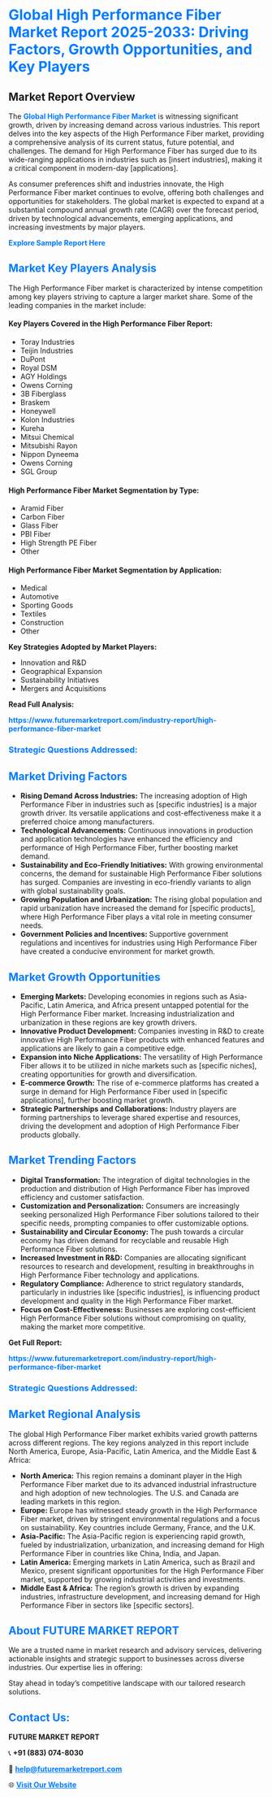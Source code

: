 <h1 style="color: #007BFF;">Global High Performance Fiber Market Report 2025-2033: Driving Factors, Growth Opportunities, and Key Players</h1>

<section id="overview">
<h2>Market Report Overview</h2>
<p>The <a href="https://www.futuremarketreport.com/industry-report/high-performance-fiber-market" style="color: #007BFF; text-decoration: none;"><strong>Global High Performance Fiber Market</strong></a> is witnessing significant growth, driven by increasing demand across various industries. This report delves into the key aspects of the High Performance Fiber market, providing a comprehensive analysis of its current status, future potential, and challenges. The demand for High Performance Fiber has surged due to its wide-ranging applications in industries such as [insert industries], making it a critical component in modern-day [applications].</p>
<p>As consumer preferences shift and industries innovate, the High Performance Fiber market continues to evolve, offering both challenges and opportunities for stakeholders. The global market is expected to expand at a substantial compound annual growth rate (CAGR) over the forecast period, driven by technological advancements, emerging applications, and increasing investments by major players.</p>
</section>

<section id="overview">
<p><a href="https://www.futuremarketreport.com/request-sample/reportId=91375" style="color: #007BFF; text-decoration: none;"><strong>Explore Sample Report Here</strong></a></p>
</section>

<section id="key-players">
<h2 style="color: #007BFF;">Market Key Players Analysis</h2>
<p>The High Performance Fiber market is characterized by intense competition among key players striving to capture a larger market share. Some of the leading companies in the market include:</p>
<h4>Key Players Covered in the High Performance Fiber Report:</h4>
<ul><li>Toray Industries</li><li>Teijin Industries</li><li>DuPont</li><li>Royal DSM</li><li>AGY Holdings</li><li>Owens Corning</li><li>3B Fiberglass</li><li>Braskem</li><li>Honeywell</li><li>Kolon Industries</li><li>Kureha</li><li>Mitsui Chemical</li><li>Mitsubishi Rayon</li><li>Nippon Dyneema</li><li>Owens Corning</li><li>SGL Group</li></ul>
<h4>High Performance Fiber Market Segmentation by Type:</h4>
<ul><li>Aramid Fiber</li><li>Carbon Fiber</li><li>Glass Fiber</li><li>PBI Fiber</li><li>High Strength PE Fiber</li><li>Other</li></ul>

<h4>High Performance Fiber Market Segmentation by Application:</h4>
<ul><li>Medical</li><li>Automotive</li><li>Sporting Goods</li><li>Textiles</li><li>Construction</li><li>Other</li></ul>
<p><strong>Key Strategies Adopted by Market Players:</strong></p>
<ul>
<li>Innovation and R&D</li>
<li>Geographical Expansion</li>
<li>Sustainability Initiatives</li>
<li>Mergers and Acquisitions</li>
</ul>
</section>

<section>
<p><strong>Read Full Analysis: </strong></p><a href="https://www.futuremarketreport.com/industry-report/high-performance-fiber-market" style="color: #007BFF; text-decoration: none;"><strong>https://www.futuremarketreport.com/industry-report/high-performance-fiber-market</strong></a>
<h3 style="color: #007BFF;">Strategic Questions Addressed:</h3>
</section>

<section id="driving-factors">
<h2 style="color: #007BFF;">Market Driving Factors</h2>
<ul>
<li><strong>Rising Demand Across Industries:</strong> The increasing adoption of High Performance Fiber in industries such as [specific industries] is a major growth driver. Its versatile applications and cost-effectiveness make it a preferred choice among manufacturers.</li>
<li><strong>Technological Advancements:</strong> Continuous innovations in production and application technologies have enhanced the efficiency and performance of High Performance Fiber, further boosting market demand.</li>
<li><strong>Sustainability and Eco-Friendly Initiatives:</strong> With growing environmental concerns, the demand for sustainable High Performance Fiber solutions has surged. Companies are investing in eco-friendly variants to align with global sustainability goals.</li>
<li><strong>Growing Population and Urbanization:</strong> The rising global population and rapid urbanization have increased the demand for [specific products], where High Performance Fiber plays a vital role in meeting consumer needs.</li>
<li><strong>Government Policies and Incentives:</strong> Supportive government regulations and incentives for industries using High Performance Fiber have created a conducive environment for market growth.</li>
</ul>
</section>

<section id="growth-opportunities">
<h2 style="color: #007BFF;">Market Growth Opportunities</h2>
<ul>
<li><strong>Emerging Markets:</strong> Developing economies in regions such as Asia-Pacific, Latin America, and Africa present untapped potential for the High Performance Fiber market. Increasing industrialization and urbanization in these regions are key growth drivers.</li>
<li><strong>Innovative Product Development:</strong> Companies investing in R&D to create innovative High Performance Fiber products with enhanced features and applications are likely to gain a competitive edge.</li>
<li><strong>Expansion into Niche Applications:</strong> The versatility of High Performance Fiber allows it to be utilized in niche markets such as [specific niches], creating opportunities for growth and diversification.</li>
<li><strong>E-commerce Growth:</strong> The rise of e-commerce platforms has created a surge in demand for High Performance Fiber used in [specific applications], further boosting market growth.</li>
<li><strong>Strategic Partnerships and Collaborations:</strong> Industry players are forming partnerships to leverage shared expertise and resources, driving the development and adoption of High Performance Fiber products globally.</li>
</ul>
</section>

<section id="trending-factors">
<h2 style="color: #007BFF;">Market Trending Factors</h2>
<ul>
<li><strong>Digital Transformation:</strong> The integration of digital technologies in the production and distribution of High Performance Fiber has improved efficiency and customer satisfaction.</li>
<li><strong>Customization and Personalization:</strong> Consumers are increasingly seeking personalized High Performance Fiber solutions tailored to their specific needs, prompting companies to offer customizable options.</li>
<li><strong>Sustainability and Circular Economy:</strong> The push towards a circular economy has driven demand for recyclable and reusable High Performance Fiber solutions.</li>
<li><strong>Increased Investment in R&D:</strong> Companies are allocating significant resources to research and development, resulting in breakthroughs in High Performance Fiber technology and applications.</li>
<li><strong>Regulatory Compliance:</strong> Adherence to strict regulatory standards, particularly in industries like [specific industries], is influencing product development and quality in the High Performance Fiber market.</li>
<li><strong>Focus on Cost-Effectiveness:</strong> Businesses are exploring cost-efficient High Performance Fiber solutions without compromising on quality, making the market more competitive.</li>
</ul>
</section>

<section>
<p><strong>Get Full Report: </strong></p><a href="https://www.futuremarketreport.com/industry-report/high-performance-fiber-market" style="color: #007BFF; text-decoration: none;"><strong>https://www.futuremarketreport.com/industry-report/high-performance-fiber-market</strong></a>
<h3 style="color: #007BFF;">Strategic Questions Addressed:</h3>
</section>


<section id="regional-analysis">
<h2 style="color: #007BFF;">Market Regional Analysis</h2>
<p>The global High Performance Fiber market exhibits varied growth patterns across different regions. The key regions analyzed in this report include North America, Europe, Asia-Pacific, Latin America, and the Middle East & Africa:</p>
<ul>
<li><strong>North America:</strong> This region remains a dominant player in the High Performance Fiber market due to its advanced industrial infrastructure and high adoption of new technologies. The U.S. and Canada are leading markets in this region.</li>
<li><strong>Europe:</strong> Europe has witnessed steady growth in the High Performance Fiber market, driven by stringent environmental regulations and a focus on sustainability. Key countries include Germany, France, and the U.K.</li>
<li><strong>Asia-Pacific:</strong> The Asia-Pacific region is experiencing rapid growth, fueled by industrialization, urbanization, and increasing demand for High Performance Fiber in countries like China, India, and Japan.</li>
<li><strong>Latin America:</strong> Emerging markets in Latin America, such as Brazil and Mexico, present significant opportunities for the High Performance Fiber market, supported by growing industrial activities and investments.</li>
<li><strong>Middle East & Africa:</strong> The region’s growth is driven by expanding industries, infrastructure development, and increasing demand for High Performance Fiber in sectors like [specific sectors].</li>
</ul>
</section>

<footer>
<h2 style="color: #007BFF;">About FUTURE MARKET REPORT</h2>
<p>We are a trusted name in market research and advisory services, delivering actionable insights and strategic support to businesses across diverse industries. Our expertise lies in offering:</p>

<p>Stay ahead in today’s competitive landscape with our tailored research solutions.</p>

<h2 style="color: #007BFF;">Contact Us:</h2>
<p><strong>FUTURE MARKET REPORT</strong></p>
<p>📞 <strong>+91 (883) 074-8030</strong></p>
<p>📧 <strong><a href="mailto:help@futuremarketreport.com" style="color: #007BFF;">help@futuremarketreport.com</a></strong></p>
<p>🌐 <strong><a href="https://www.futuremarketreport.com/" style="color: #007BFF;">Visit Our Website</a></strong></p>
</footer>